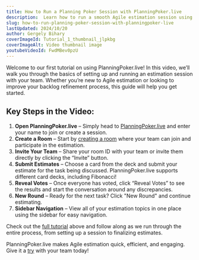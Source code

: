 ```yaml
---
title: How to Run a Planning Poker Session with PlanningPoker.live
description:  Learn how to run a smooth Agile estimation session using PlanningPoker.live. This tutorial covers everything from creating a room to revealing estimates and more. Watch the video to get started!
slug: how-to-run-planning-poker-session-with-planningpoker-live
lastUpdated: 2024/10/20
author: Gergely Bihary
coverImageId: Tutorial_1_thumbnail_jlpkbg
coverImageAlt: Video thumbnail image
youtubeVideoId: FwdMBev0pzU
---
```


Welcome to our first tutorial on using PlanningPoker.live! In this video, we’ll walk you through the basics of setting up and running an estimation session with your team. Whether you’re new to Agile estimation or looking to improve your backlog refinement process, this guide will help you get started.

## Key Steps in the Video:

1. **Open PlanningPoker.live** – Simply head to [PlanningPoker.live](https://planningpoker.live) and enter your name to join or create a session.
2. **Create a Room** – Start by [creating a room](https://planningpoker.live/create) where your team can join and participate in the estimation.
3. **Invite Your Team** – Share your room ID with your team or invite them directly by clicking the “Invite” button.
4. **Submit Estimates** – Choose a card from the deck and submit your estimate for the task being discussed. PlanningPoker.live supports different card decks, including Fibonacci!
5. **Reveal Votes** – Once everyone has voted, click “Reveal Votes” to see the results and start the conversation around any discrepancies.
6. **New Round** – Ready for the next task? Click "New Round" and continue estimating.
7. **Sidebar Navigation** – View all of your estimation topics in one place using the sidebar for easy navigation.

Check out the [full tutorial](https://www.youtube.com/watch?v=FwdMBev0pzU) above and follow along as we run through the entire process, from setting up a session to finalizing estimates.

<div class="separator"></div>

PlanningPoker.live makes Agile estimation quick, efficient, and engaging. Give it a [try](https://planningpoker.live/create) with your team today!